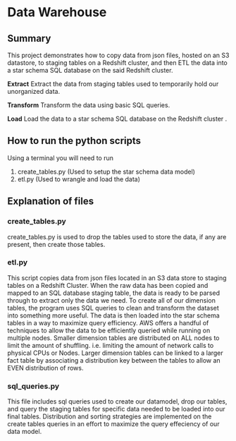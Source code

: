 # Data Warehouse

## Summary
This project demonstrates how to copy data from json files, hosted on an S3 datastore, to staging tables on a Redshift cluster, and then ETL the data into a star schema SQL database on the said Redshift cluster.

**Extract** 
Extract the data from staging tables used to temporarily hold our unorganized data.

**Transform** 
Transform the data using basic SQL queries.

**Load** 
Load the data to a star schema SQL database on the Redshift cluster .


## How to run the python scripts
Using a terminal you will need to run
1. create_tables.py (Used to setup the star schema data model)
2. etl.py (Used to wrangle and load the data)

## Explanation of files
### create_tables.py
create_tables.py is used to drop the tables used to store the data, if any are present, then create those tables.

### etl.py
This script copies data from json files located in an S3 data store to staging tables on a Redshift Cluster. When the raw data has been copied and mapped to an SQL database staging table, the data is ready to be parsed through to extract only the data we need. To create all of our dimension tables, the program uses SQL queries to clean and transform the dataset into something more useful. The data is then loaded into the star schema tables in a way to maximize query efficiency. AWS offers a handful of techniques to allow the data to be efficiently queried while running on multiple nodes. Smaller dimension tables are distributed on ALL nodes to limit the amount of shuffling. i.e. limiting the amount of network calls to physical CPUs or Nodes. Larger dimension tables can be linked to a larger fact table by associating a distribution key between the tables to allow an EVEN distribution of rows.

### sql_queries.py
This file includes sql queries used to create our datamodel, drop our tables, and query the staging tables for specific data needed to be loaded into our final tables. Distribution and sorting strategies are implemented on the create tables queries in an effort to maximize the query effeciency of our data model. 